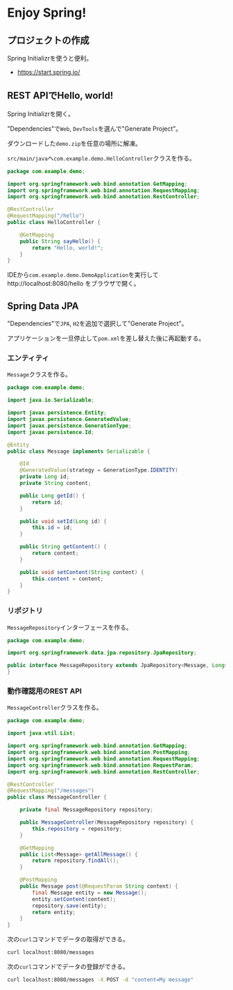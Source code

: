 # Enjoy Spring!

## プロジェクトの作成

Spring Initializrを使うと便利。

* https://start.spring.io/

## REST APIでHello, world!

Spring Initializrを開く。

"Dependencies"で`Web`, `DevTools`を選んで"Generate Project"。

ダウンロードした`demo.zip`を任意の場所に解凍。

`src/main/java`へ`com.example.demo.HelloController`クラスを作る。

```java
package com.example.demo;

import org.springframework.web.bind.annotation.GetMapping;
import org.springframework.web.bind.annotation.RequestMapping;
import org.springframework.web.bind.annotation.RestController;

@RestController
@RequestMapping("/hello")
public class HelloController {

    @GetMapping
    public String sayHello() {
        return "Hello, world!";
    }
}
```

IDEから`com.example.demo.DemoApplication`を実行して http://localhost:8080/hello をブラウザで開く。

## Spring Data JPA

"Dependencies"で`JPA`, `H2`を追加で選択して"Generate Project"。

アプリケーションを一旦停止して`pom.xml`を差し替えた後に再起動する。

### エンティティ

`Message`クラスを作る。

```java
package com.example.demo;

import java.io.Serializable;

import javax.persistence.Entity;
import javax.persistence.GeneratedValue;
import javax.persistence.GenerationType;
import javax.persistence.Id;

@Entity
public class Message implements Serializable {

    @Id
    @GeneratedValue(strategy = GenerationType.IDENTITY)
    private Long id;
    private String content;

    public Long getId() {
        return id;
    }

    public void setId(Long id) {
        this.id = id;
    }

    public String getContent() {
        return content;
    }

    public void setContent(String content) {
        this.content = content;
    }
}
```

### リポジトリ

`MessageRepository`インターフェースを作る。

```java
package com.example.demo;

import org.springframework.data.jpa.repository.JpaRepository;

public interface MessageRepository extends JpaRepository<Message, Long> {
}
```

### 動作確認用のREST API

`MessageController`クラスを作る。

```java
package com.example.demo;

import java.util.List;

import org.springframework.web.bind.annotation.GetMapping;
import org.springframework.web.bind.annotation.PostMapping;
import org.springframework.web.bind.annotation.RequestMapping;
import org.springframework.web.bind.annotation.RequestParam;
import org.springframework.web.bind.annotation.RestController;

@RestController
@RequestMapping("/messages")
public class MessageController {

    private final MessageRepository repository;

    public MessageController(MessageRepository repository) {
        this.repository = repository;
    }

    @GetMapping
    public List<Message> getAllMessage() {
        return repository.findAll();
    }

    @PostMapping
    public Message post(@RequestParam String content) {
        final Message entity = new Message();
        entity.setContent(content);
        repository.save(entity);
        return entity;
    }
}
```

次の`curl`コマンドでデータの取得ができる。

```sh
curl localhost:8080/messages
```

次の`curl`コマンドでデータの登録ができる。

```sh
curl localhost:8080/messages -X POST -d "content=My message"
```
